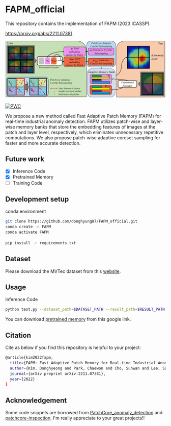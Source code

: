 # FAPM_official
This repository contains the implementation of FAPM (2023 ICASSP).

https://arxiv.org/abs/2211.07381

![](architecture.png)

[![PWC](https://img.shields.io/endpoint.svg?url=https://paperswithcode.com/badge/fapm-fast-adaptive-patch-memory-for-real-time/anomaly-detection-on-mvtec-ad)](https://paperswithcode.com/sota/anomaly-detection-on-mvtec-ad?p=fapm-fast-adaptive-patch-memory-for-real-time)

 We propose a new method called Fast Adaptive Patch Memory (FAPM) for real-time industrial anomaly detection. FAPM utilizes patch-wise and layer-wise memory banks that store the embedding features of images at the patch and layer level, respectively, which eliminates unnecessary repetitive computations. We also propose patch-wise adaptive coreset sampling for faster and more accurate detection. 

## Future work

- [x] Inference Code
- [x] Pretrained Memory 
- [ ] Training Code 

## Development setup

conda environment
```sh
git clone https://github.com/donghyung87/FAPM_official.git
conda create -n FAPM
conda activate FAPM

pip install -r requirements.txt

```
## Dataset
Please download the MVTec dataset from this [website](https://www.mvtec.com/company/research/datasets/mvtec-ad).



## Usage

Inference Code
```sh
python test.py --dataset_path=$DATASET_PATH --result_path=$RESULT_PATH --category=capsule --project_root_path=$PRETRAINED_MEMORY_DIRECTORY
```
You can download [pretrained memory](https://drive.google.com/drive/folders/1z4dplHddceYLoYiKe29NY_SxeIJFstPu?usp=share_link) from this google link.

## Citation
Cite as below if you find this repository is helpful to your project:
```sh
@article{kim2022fapm,
  title={FAPM: Fast Adaptive Patch Memory for Real-time Industrial Anomaly Detection},
  author={Kim, Donghyeong and Park, Chaewon and Cho, Suhwan and Lee, Sangyoun},
  journal={arXiv preprint arXiv:2211.07381},
  year={2022}
}
```

## Acknowledgement

Some code snippets are borrowed from [PatchCore_anomaly_detection](https://github.com/hcw-00/PatchCore_anomaly_detection) and [patchcore-inspection](https://github.com/amazon-science/patchcore-inspection). I'm really appreciate to your great projects!!

